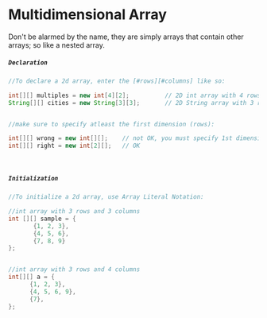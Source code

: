 # Multidimensional Array
Don't be alarmed by the name, they are simply arrays that contain other arrays; so like a nested array.
<br>


##### ```Declaration```
```Java
//To declare a 2d array, enter the [#rows][#columns] like so:

int[][] multiples = new int[4][2];          // 2D int array with 4 rows and 2 columns
String[][] cities = new String[3][3];       // 2D String array with 3 rows and 3 columns


//make sure to specify atleast the first dimension (rows):

int[][] wrong = new int[][];    // not OK, you must specify 1st dimension
int[][] right = new int[2][];   // OK

```
<br>


##### ```Initialization```
```Java
//To initialize a 2d array, use Array Literal Notation:

//int array with 3 rows and 3 columns
int [][] sample = {
       {1, 2, 3}, 
       {4, 5, 6}, 
       {7, 8, 9}
};


//int array with 3 rows and 4 columns
int[][] a = {
      {1, 2, 3}, 
      {4, 5, 6, 9}, 
      {7}, 
};


```
<br>

